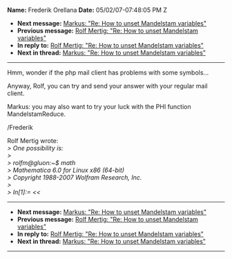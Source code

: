 **Name:** Frederik Orellana
**Date:** 05/02/07-07:48:05 PM Z

  - **Next message:** [Markus: "Re: How to unset Mandelstam
    variables"](0418.html)
  - **Previous message:** [Rolf Mertig: "Re: How to unset Mandelstam
    variables"](0416.html)
  - **In reply to:** [Rolf Mertig: "Re: How to unset Mandelstam
    variables"](0416.html)
  - **Next in thread:** [Markus: "Re: How to unset Mandelstam
    variables"](0418.html)

-----

Hmm, wonder if the php mail client has problems with some symbols...  

Anyway, Rolf, you can try and send your answer with your regular mail  
client.  

Markus: you may also want to try your luck with the PHI function  
MandelstamReduce.  

/Frederik  

Rolf Mertig wrote:  
*\> One possibility is:*  
*\>*  
*\> rolfm@gluon:\~$ math*  
*\> Mathematica 6.0 for Linux x86 (64-bit)*  
*\> Copyright 1988-2007 Wolfram Research, Inc.*  
*\>*  
*\> In[1]:= \<\<*  

-----

  - **Next message:** [Markus: "Re: How to unset Mandelstam
    variables"](0418.html)
  - **Previous message:** [Rolf Mertig: "Re: How to unset Mandelstam
    variables"](0416.html)
  - **In reply to:** [Rolf Mertig: "Re: How to unset Mandelstam
    variables"](0416.html)
  - **Next in thread:** [Markus: "Re: How to unset Mandelstam
    variables"](0418.html)

-----

